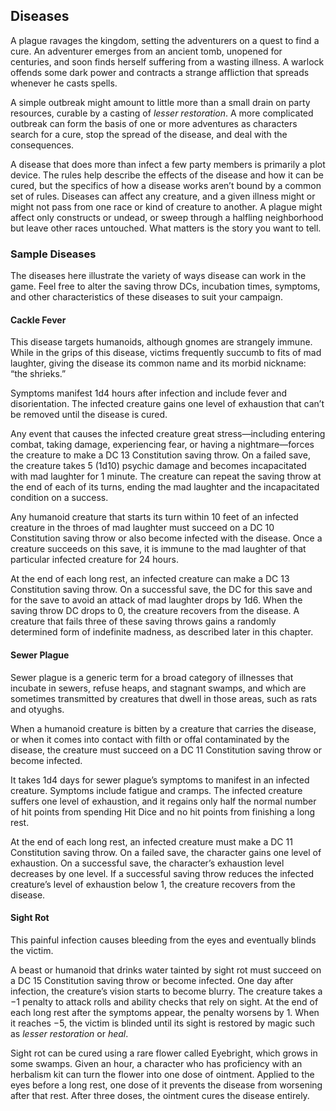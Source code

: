 Diseases
--------
A plague ravages the kingdom, setting the adventurers on a quest to find
a cure. An adventurer emerges from an ancient tomb, unopened for
centuries, and soon finds herself suffering from a wasting illness. A
warlock offends some dark power and contracts a strange affliction that
spreads whenever he casts spells.

A simple outbreak might amount to little more than a small drain on party
resources, curable by a casting of *lesser
restoration*. A more complicated outbreak can form the basis of one or
more adventures as characters search for a cure, stop the spread of the
disease, and deal with the consequences.

A disease that does more than infect a few party members is primarily a
plot device. The rules help describe the effects of the disease and how
it can be cured, but the specifics of how a disease works aren’t bound
by a common set of rules. Diseases can affect any creature, and a given
illness might or might not pass from one race or kind of creature to
another. A plague might affect only constructs or undead, or sweep
through a halfling neighborhood but leave other races untouched. What
matters is the story you want to tell.

### Sample Diseases
The diseases here illustrate the variety of ways disease can work in the
game. Feel free to alter the saving throw DCs, incubation times,
symptoms, and other characteristics of these diseases to suit your
campaign.

#### Cackle Fever
This disease targets humanoids, although gnomes are strangely immune.
While in the grips of this disease, victims frequently succumb to fits
of mad laughter, giving the disease its common name and its morbid
nickname: “the shrieks.”

Symptoms manifest 1d4 hours after infection and include fever and
disorientation. The infected creature gains one level of exhaustion that
can’t be removed until the disease is cured.

Any event that causes the infected creature great stress—including
entering combat, taking damage, experiencing fear, or having a
nightmare—forces the creature to make a DC 13 Constitution saving throw.
On a failed save, the creature takes 5 (1d10) psychic damage and becomes
incapacitated with mad laughter for 1 minute. The creature can repeat
the saving throw at the end of each of its turns, ending the mad laughter and
the incapacitated condition on a success.

Any humanoid creature that starts its turn within 10 feet of an infected
creature in the throes of mad laughter must succeed on a DC 10
Constitution saving throw or also become infected with the disease. Once
a creature succeeds on this save, it is immune to the mad laughter of
that particular infected creature for 24 hours.

At the end of each long rest, an infected creature can make a DC 13
Constitution saving throw. On a successful save, the DC for this save
and for the save to avoid an attack of mad laughter drops by 1d6. When
the saving throw DC drops to 0, the creature recovers from the disease.
A creature that fails three of these saving throws gains a randomly
determined form of indefinite madness, as described later in this
chapter.

#### Sewer Plague
Sewer plague is a generic term for a broad category of illnesses that
incubate in sewers, refuse heaps, and stagnant swamps, and which are
sometimes transmitted by creatures that dwell in those areas, such as
rats and otyughs.

When a humanoid creature is bitten by a creature that carries the
disease, or when it comes into contact with filth or offal contaminated
by the disease, the creature must succeed on a DC 11 Constitution saving
throw or become infected.

It takes 1d4 days for sewer plague’s symptoms to manifest in an infected
creature. Symptoms include fatigue and cramps. The infected creature
suffers one level of exhaustion, and it regains only half the normal
number of hit points from spending Hit Dice and no hit points from
finishing a long rest.

At the end of each long rest, an infected creature must make a DC 11
Constitution saving throw. On a failed save, the character gains one
level of exhaustion. On a successful save, the character’s exhaustion
level decreases by one level. If a successful saving throw reduces the
infected creature’s level of exhaustion below 1, the creature recovers
from the disease.

#### Sight Rot
This painful infection causes bleeding from the eyes and eventually
blinds the victim.

A beast or humanoid that drinks water tainted by sight rot must succeed
on a DC 15 Constitution saving throw or become infected. One day after
infection, the creature’s vision starts to become blurry. The creature
takes a −1 penalty to attack rolls and ability checks that rely on sight.
At the end of each long
rest after the symptoms appear, the penalty worsens by 1. When it
reaches −5, the victim is blinded until its sight is restored by magic
such as *lesser restoration* or *heal*.

Sight rot can be cured using a rare flower called Eyebright, which grows
in some swamps. Given an hour, a character who has proficiency with an
herbalism kit can turn the flower into one dose of ointment. Applied to
the eyes before a long rest, one dose of it prevents the disease from
worsening after that rest. After three doses, the ointment cures the
disease entirely.
